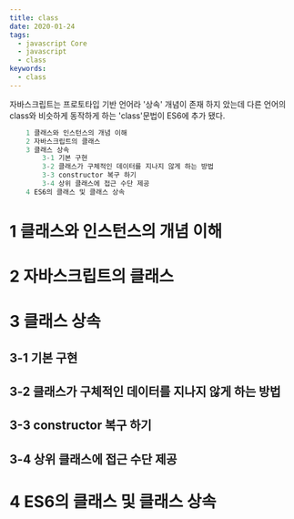 ```yaml
---
title: class
date: 2020-01-24
tags:
  - javascript Core
  - javascript
  - class
keywords:
  - class
---
```


자바스크립트는 프로토타입 기반 언어라 '상속' 개념이 존재 하지 았는데
다른 언어의 class와 비슷하게 동작하게 하는 'class'문법이 ES6에 추가 됐다.




```js
	1 클래스와 인스턴스의 개념 이해
	2 자바스크립트의 클래스
	3 클래스 상속
		3-1 기본 구현
		3-2 클래스가 구체적인 데이터를 지나지 않게 하는 방법
		3-3 constructor 복구 하기 
		3-4 상위 클래스에 접근 수단 제공
	4 ES6의 클래스 및 클래스 상속

```
# 1 클래스와 인스턴스의 개념 이해
# 2 자바스크립트의 클래스
# 3 클래스 상속
## 3-1 기본 구현
## 3-2 클래스가 구체적인 데이터를 지나지 않게 하는 방법
## 3-3 constructor 복구 하기 
## 3-4 상위 클래스에 접근 수단 제공
# 4 ES6의 클래스 및 클래스 상속